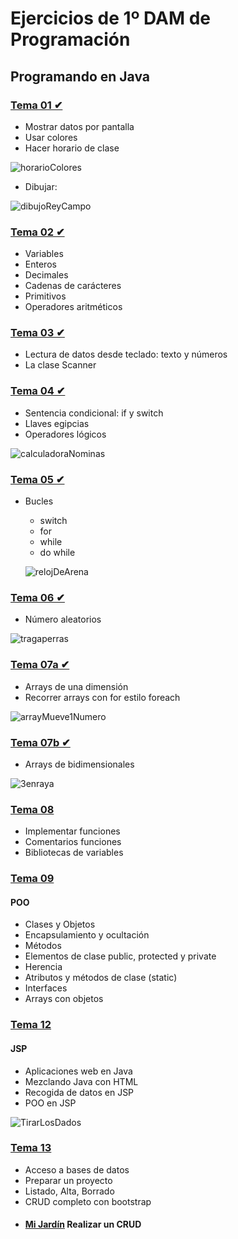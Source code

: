 # Ejercicios de 1º DAM de Programación
## Programando en Java

### [Tema 01 ✔](https://github.com/mnataliacm/ejercicios-programacion/tree/main/tema01)
* Mostrar datos por pantalla
* Usar colores
* Hacer horario de clase

![horarioColores](https://user-images.githubusercontent.com/74043250/139556945-c5224945-a57b-4da8-90c9-2f3f5427c7b3.png)

* Dibujar:

![dibujoReyCampo](https://user-images.githubusercontent.com/74043250/139556816-8cdf7f78-3814-4932-9c41-92bb756f4269.png)

### [Tema 02 ✔](https://github.com/mnataliacm/ejercicios-programacion/tree/main/tema02)
* Variables
* Enteros
* Decimales
* Cadenas de carácteres
* Primitivos
* Operadores aritméticos

### [Tema 03 ✔](https://github.com/mnataliacm/ejercicios-programacion/tree/main/tema03)
* Lectura de datos desde teclado: texto y números
* La clase Scanner

### [Tema 04 ✔](https://github.com/mnataliacm/ejercicios-programacion/tree/main/tema04)
* Sentencia condicional: if y switch
* Llaves egipcias
* Operadores lógicos

![calculadoraNominas](https://user-images.githubusercontent.com/74043250/146641935-7d38a9cf-05ec-4393-9724-5dcac5be15fb.png)

### [Tema 05 ✔](https://github.com/mnataliacm/ejercicios-programacion/tree/main/tema05)
* Bucles
  * switch
  * for
  * while
  * do while
  
  ![relojDeArena](https://user-images.githubusercontent.com/74043250/146621483-98eba0bf-09eb-48d5-9541-ee017328cc71.png)

### [Tema 06 ✔](https://github.com/mnataliacm/ejercicios-programacion/tree/main/tema06)
* Número aleatorios

![tragaperras](https://user-images.githubusercontent.com/74043250/146621617-b120607d-0c64-4394-936b-cbd8eb59fd1a.png)

### [Tema 07a ✔](https://github.com/mnataliacm/ejercicios-programacion/tree/main/tema07a)
* Arrays de una dimensión
* Recorrer arrays con for estilo foreach

![arrayMueve1Numero](https://user-images.githubusercontent.com/74043250/146642157-ad5fb40c-864e-41e5-a477-d5b4de28c086.png)

### [Tema 07b ✔](https://github.com/mnataliacm/ejercicios-programacion/tree/main/tema07b)
* Arrays de bidimensionales

![3enraya](https://user-images.githubusercontent.com/74043250/149630534-f46c938f-9d13-4796-8639-5dd0353b4c09.png)

### [Tema 08 ](https://github.com/mnataliacm/ejercicios-programacion/tree/main/tema08)
* Implementar funciones
* Comentarios funciones
* Bibliotecas de variables

### [Tema 09 ](https://github.com/mnataliacm/ejercicios-programacion/tree/main/tema09)
#### POO
* Clases y Objetos
* Encapsulamiento y ocultación
* Métodos
* Elementos de clase public, protected y private
* Herencia
* Atributos y métodos de clase (static)
* Interfaces
* Arrays con objetos

### [Tema 12 ](https://github.com/mnataliacm/ejercicios-programacion/tree/main/tema012)
#### JSP
* Aplicaciones web en Java
* Mezclando Java con HTML
* Recogida de datos en JSP
* POO en JSP

![TirarLosDados](https://user-images.githubusercontent.com/74043250/153724866-5efb5fba-41bf-4ca9-ace7-620fde0b8552.png)

### [Tema 13 ](https://github.com/mnataliacm/ejercicios-programacion/tree/main/tema013)
* Acceso a bases de datos
* Preparar un proyecto
* Listado, Alta, Borrado
* CRUD completo con bootstrap
* #### [Mi Jardín](https://github.com/mnataliacm/EjercicioCrudMiJardin) Realizar un CRUD



